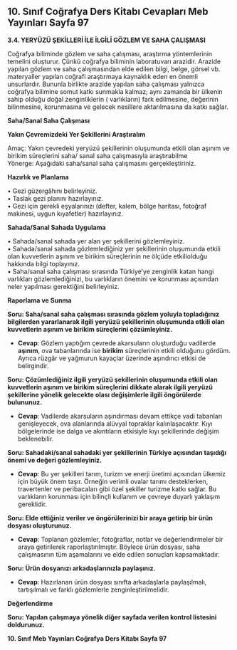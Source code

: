 ## 10. Sınıf Coğrafya Ders Kitabı Cevapları Meb Yayınları Sayfa 97

**3.4. YERYÜZÜ ŞEKİLLERİ İLE İLGİLİ GÖZLEM VE SAHA ÇALIŞMASI**

Coğrafya biliminde gözlem ve saha çalışması, araştırma yöntemlerinin temelini oluşturur. Çünkü coğrafya biliminin laboratuvarı arazidir. Arazide yapılan gözlem ve saha çalışmasından elde edilen bilgi, belge, görsel vb. materyaller yapılan coğrafi araştırmaya kaynaklık eden en önemli unsurlardır. Bununla birlikte arazide yapılan saha çalışması yalnızca coğrafya bilimine somut katkı sunmakla kalmaz; aynı zamanda bir ülkenin sahip olduğu doğal zenginliklerin ( varlıkların) fark edilmesine, değerinin bilinmesine, korunmasına ve gelecek nesillere aktarılmasına da katkı sağlar.

**Saha/Sanal Saha Çalışması**

**Yakın Çevremizdeki Yer Şekillerini Araştıralım**

Amaç: Yakın çevredeki yeryüzü şekillerinin oluşumunda etkili olan aşınım ve birikim süreçlerini saha/ sanal saha çalışmasıyla araştırabilme  
 Yönerge: Aşağıdaki saha/sanal saha çalışmasını gerçekleştiriniz.

**Hazırlık ve Planlama**

• Gezi güzergâhını belirleyiniz.  
 • Taslak gezi planını hazırlayınız.  
 • Gezi için gerekli eşyalarınızı (defter, kalem, bölge haritası, fotoğraf makinesi, uygun kıyafetler) hazırlayınız.

**Sahada/Sanal Sahada Uygulama**

• Sahada/sanal sahada yer alan yer şekillerini gözlemleyiniz.  
 • Sahada/sanal sahada gözlemlediğiniz yer şekillerinin oluşumunda etkili olan kuvvetlerin aşınım ve birikim süreçlerinin ne ölçüde etkiliolduğu hakkında bilgi toplayınız.  
 • Saha/sanal saha çalışması sırasında Türkiye’ye zenginlik katan hangi varlıkları gözlemlediğinizi, bu varlıkların önemini ve korunması açısından neler yapılması gerektiğini belirleyiniz.

**Raporlama ve Sunma**

**Soru: Saha/sanal saha çalışması sırasında gözlem yoluyla topladığınız bilgilerden yararlanarak ilgili yeryüzü şekillerinin oluşumunda etkili olan kuvvetlerin aşınım ve birikim süreçlerini çözümleyiniz.**

* **Cevap**: Gözlem yaptığım çevrede akarsuların oluşturduğu vadilerde **aşınım**, ova tabanlarında ise **birikim** süreçlerinin etkili olduğunu gördüm. Ayrıca rüzgâr ve yağmurun kayaçlar üzerinde aşındırıcı etkisi de belirgindir.

**Soru: Çözümlediğiniz ilgili yeryüzü şekillerinin oluşumunda etkili olan kuvvetlerin aşınım ve birikim süreçlerini dikkate alarak ilgili yeryüzü şekillerine yönelik gelecekte olası değişimlerle ilgili öngörülerde bulununuz.**

* **Cevap**: Vadilerde akarsuların aşındırması devam ettikçe vadi tabanları genişleyecek, ova alanlarında alüvyal topraklar kalınlaşacaktır. Kıyı bölgelerinde ise dalga ve akıntıların etkisiyle kıyı şekillerinde değişim beklenebilir.

**Soru: Sahadaki/sanal sahadaki yer şekillerinin Türkiye açısından taşıdığı önemi ve değeri gözlemleyiniz.**

* **Cevap**: Bu yer şekilleri tarım, turizm ve enerji üretimi açısından ülkemiz için büyük önem taşır. Örneğin verimli ovalar tarımı desteklerken, travertenler ve peribacaları gibi özel şekiller turizme katkı sağlar. Bu varlıkların korunması için bilinçli kullanım ve çevreye duyarlı yaklaşım gereklidir.

**Soru: Elde ettiğiniz veriler ve öngörülerinizi bir araya getirip bir ürün dosyası oluşturunuz.**

* **Cevap**: Toplanan gözlemler, fotoğraflar, notlar ve değerlendirmeler bir araya getirilerek raporlaştırılmıştır. Böylece ürün dosyası, saha çalışmasının tüm aşamalarını ve elde edilen sonuçları kapsamaktadır.

**Soru: Ürün dosyanızı arkadaşlarınızla paylaşınız.**

* **Cevap**: Hazırlanan ürün dosyası sınıfta arkadaşlarla paylaşılmalı, tartışılmalı ve farklı gözlemlerle zenginleştirilmelidir.

**Değerlendirme**

**Soru: Yapılan çalışmaya yönelik diğer sayfada verilen kontrol listesini doldurunuz.**

**10. Sınıf Meb Yayınları Coğrafya Ders Kitabı Sayfa 97**